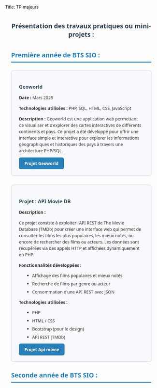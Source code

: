 Title: TP majeurs

<section id="presentation-travaux">
  <h1>Présentation des travaux pratiques ou mini-projets :</h1>

  <h2>Première année de BTS SIO :</h2>

  <div class="project">
    <h3>Geoworld</h3>
    <p><strong>Date :</strong> Mars 2025</p>
    <p><strong>Technologies utilisées :</strong> PHP, SQL, HTML, CSS, JavaScript</p>
    <p><strong>Description :</strong> Geoworld est une application web permettant de visualiser et d'explorer des cartes interactives de différents continents et pays. Ce projet a été développé pour offrir une interface simple et interactive pour explorer les informations géographiques et historiques des pays à travers une architecture PHP/SQL.</p>
    <a href="#" class="btn-project" target="_blank" >Projet Geoworld</a>
  </div>

  <div class="project">
    <h3>Projet : API Movie DB</h3>
    <p><strong>Description :</strong></p>
    <p>Ce projet consiste à exploiter l’API REST de The Movie Database (TMDb) pour créer une interface web qui permet de consulter les films les plus populaires, les mieux notés, ou encore de rechercher des films ou acteurs. Les données sont récupérées via des appels HTTP et affichées dynamiquement en PHP.</p>
    <p><strong>Fonctionnalités développées :</strong></p>
    <ul>
      <li>Affichage des films populaires et mieux notés</li>
      <li>Recherche de films par genre ou acteur</li>
      <li>Consommation d'une API REST avec JSON</li>
    </ul>
    <p><strong>Technologies utilisées :</strong></p>
    <ul>
      <li>PHP</li>
      <li>HTML / CSS</li>
      <li>Bootstrap (pour le design)</li>
      <li>API REST (TMDb)</li>
    </ul>
     <a href="#" class="btn-project" target="_blank">Projet 
     Api movie</a>
  </div>

  <h2>Seconde année de BTS SIO :</h2>
</section>

<style>
#presentation-travaux {
  max-width: 900px;
  margin: 40px auto;
  font-family: 'Segoe UI', Tahoma, Geneva, Verdana, sans-serif;
  color: #333;
  padding: 0 20px;
}

h1 {
  text-align: center;
  color: #2c3e50;
  margin-bottom: 40px;
}

h2 {
  color: #2980b9;
  border-bottom: 3px solid #2980b9;
  padding-bottom: 8px;
  margin-bottom: 25px;
}

.project {
  background: #f7f9fc;
  border: 1.5px solid #cbd6e3;
  border-radius: 8px;
  padding: 20px 25px;
  margin-bottom: 30px;
  box-shadow: 1px 2px 8px rgba(0,0,0,0.05);
}

.project h3 {
  color: #34495e;
  margin-bottom: 12px;
}

.project p {
  margin-bottom: 12px;
  line-height: 1.5;
}

.project ul {
  margin-left: 20px;
  margin-bottom: 12px;
}

.project ul li {
  margin-bottom: 8px;
}

.btn-project {
  display: inline-block;
  padding: 10px 18px;
  background-color: #2980b9;
  color: white;
  text-decoration: none;
  font-weight: 600;
  border-radius: 6px;
  transition: background-color 0.3s ease;
}

.btn-project:hover {
  background-color: #000000ff;
  transition:all 3 s;
  color:white; 
}
</style>

